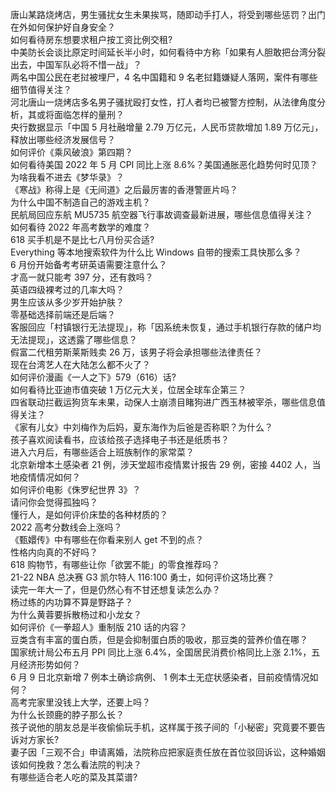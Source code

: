 唐山某路烧烤店，男生骚扰女生未果挨骂，随即动手打人，将受到哪些惩罚？出门在外如何保护好自身安全？  
如何看待房东想要求租户按工资比例交租?  
中美防长会谈比原定时间延长半小时，如何看待中方称「如果有人胆敢把台湾分裂出去，中国军队必将不惜一战」？  
两名中国公民在老挝被埋尸，4 名中国籍和 9 名老挝籍嫌疑人落网，案件有哪些细节值得关注？  
河北唐山一烧烤店多名男子骚扰殴打女性，打人者均已被警方控制，从法律角度分析，其或将面临怎样的量刑？  
央行数据显示「中国 5 月社融增量 2.79 万亿元，人民币贷款增加 1.89 万亿元」，释放出哪些经济发展信号？  
如何评价《乘风破浪》第四期？  
如何看待美国 2022 年 5 月 CPI 同比上涨 8.6%？美国通胀恶化趋势何时见顶？  
为啥我看不进去《梦华录》？  
《寒战》称得上是《无间道》之后最厉害的香港警匪片吗？  
为什么中国不制造自己的游戏主机？  
民航局回应东航 MU5735 航空器飞行事故调查最新进展，哪些信息值得关注？  
如何看待 2022 年高考数学的难度？  
618 买手机是不是比七八月份买合适?  
Everything 等本地搜索软件为什么比 Windows 自带的搜索工具快那么多？  
6 月份开始备考考研英语需要注意什么？  
才高一就只能考 397 分，还有救吗？  
英语四级裸考过的几率大吗？  
男生应该从多少岁开始护肤？  
零基础选择前端还是后端？  
客服回应「村镇银行无法提现」，称「因系统未恢复，通过手机银行存款的储户均无法提现」，这透露了哪些信息？  
假富二代租劳斯莱斯贱卖 26 万，该男子将会承担哪些法律责任？  
现在台湾艺人在大陆怎么都不火了？  
如何评价漫画《一人之下》579（616）话?  
如何看待比亚迪市值突破 1 万亿元大关，位居全球车企第三？  
四省联动拦截运狗货车未果，动保人士崩溃目睹狗进广西玉林被宰杀，哪些信息值得关注？  
《家有儿女》中刘梅作为后妈，夏东海作为后爸是否称职？为什么？  
孩子喜欢阅读看书，应该给孩子选择电子书还是纸质书？  
进入六月后，有哪些适合上班族制作的家常菜？  
北京新增本土感染者 21 例，涉天堂超市疫情累计报告 29 例，密接 4402 人，当地疫情情况如何？  
如何评价电影《侏罗纪世界 3》？  
请问你会觉得孤独吗？  
懂行人，是如何评价床垫的各种材质的？  
2022 高考分数线会上涨吗？  
《甄嬛传》中有哪些在你看来别人 get 不到的点？  
性格内向真的不好吗？  
618 购物节，有哪些让你「欲罢不能」的零食推荐吗？  
21-22 NBA 总决赛 G3 凯尔特人 116:100 勇士，如何评价这场比赛？  
读完一年大一了，但是仍然心有不甘还想复读怎么办？  
杨过练的内功算不算是野路子？  
为什么黄蓉要拆散杨过和小龙女？  
如何评价《一拳超人》重制版 210 话的内容？  
豆类含有丰富的蛋白质，但是会抑制蛋白质的吸收，那豆类的营养价值在哪？  
国家统计局公布五月 PPI 同比上涨 6.4%，全国居民消费价格同比上涨 2.1%，五月经济形势如何？  
6 月 9 日北京新增 7 例本土确诊病例、 1 例本土无症状感染者，目前疫情情况如何？  
高考完家里没钱上大学，还要上吗？  
为什么长颈鹿的脖子那么长？  
孩子说他的朋友总是半夜偷偷玩手机，这样属于孩子间的「小秘密」究竟要不要告诉对方家长?  
妻子因「三观不合」申请离婚，法院称应把家庭责任放在首位驳回诉讼，这种婚姻该如何挽救？怎么看法院的判决？  
有哪些适合老人吃的菜及其菜谱?  
